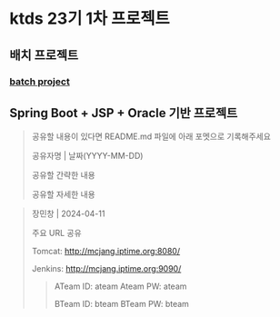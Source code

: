 # ktds 23기 1차 프로젝트
## 배치 프로젝트
### [batch project](https://github.com/seccoding/batch-exam)
## Spring Boot + JSP + Oracle 기반 프로젝트
> 공유할 내용이 있다면 README.md 파일에 아래 포멧으로 기록해주세요
> 
> 공유자명 | 날짜(YYYY-MM-DD)
> 
> 공유할 간략한 내용
> 
> 공유할 자세한 내용
> 

> 장민창 | 2024-04-11
>
> 주요 URL 공유
> 
> Tomcat: http://mcjang.iptime.org:8080/
>
> Jenkins: http://mcjang.iptime.org:9090/
> > ATeam ID: ateam
> > Ateam PW: ateam
> >
> > BTeam ID: bteam
> > BTeam PW: bteam
> 
